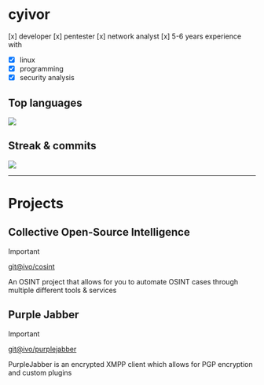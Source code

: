 # cyivor
[x] developer
[x] pentester
[x] network analyst
[x] 5-6 years experience with
  - [x] linux
  - [x] programming
  - [x] security analysis

## Top languages
![](https://github-readme-stats.vercel.app/api/top-langs/?username=cyivor&layout=compact&theme=dracula&hide_border=true)

## Streak & commits
![](https://github-readme-streak-stats.herokuapp.com?user=cyivor&theme=dracula&hide_border=true&card_width=439&hide_total_contributions=true)

---

# Projects

## Collective Open-Source Intelligence
> [!IMPORTANT]
> [git@ivo/cosint](https://github.com/cyivor/COSINT)
> 
> An OSINT project that allows for you to automate OSINT cases through multiple different tools & services

## Purple Jabber 
> [!IMPORTANT]
> [git@ivo/purplejabber](https://github.com/cyivor/purplejabber)
> 
> PurpleJabber is an encrypted XMPP client which allows for PGP encryption and custom plugins 
